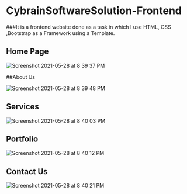# CybrainSoftwareSolution-Frontend

###It is a frontend website done as a task in which I use HTML, CSS ,Bootstrap as a Framework using a Template.

##  Home Page

![Screenshot 2021-05-28 at 8 39 37 PM](https://user-images.githubusercontent.com/56202291/120006271-5e4e9380-bff6-11eb-8f54-99b63a28971f.png)

##About Us 

![Screenshot 2021-05-28 at 8 39 48 PM](https://user-images.githubusercontent.com/56202291/120006093-2ba49b00-bff6-11eb-9220-850ef853e726.png)

## Services

![Screenshot 2021-05-28 at 8 40 03 PM](https://user-images.githubusercontent.com/56202291/120006532-9b1a8a80-bff6-11eb-9bc0-a80205d95c24.png)

## Portfolio

![Screenshot 2021-05-28 at 8 40 12 PM](https://user-images.githubusercontent.com/56202291/120006616-ae2d5a80-bff6-11eb-866b-dca77afc5467.png)

## Contact Us

![Screenshot 2021-05-28 at 8 40 21 PM](https://user-images.githubusercontent.com/56202291/120006702-c43b1b00-bff6-11eb-89f0-4922f005a48a.png)

